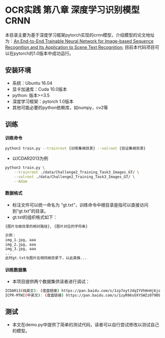 # OCR实践 第八章 深度学习识别模型 CRNN
本目录主要为基于深度学习框架pytorch实现的crnn模型，介绍模型的论文地址为：[An End-to-End Trainable Neural Network for Image-based Sequence
Recognition and Its Application to Scene Text Recognition](https://arxiv.org/pdf/1507.05717.pdf); 目前本代码项目可以在pytorch的1.0版本中成功运行。



## 安装环境
- 系统：Ubuntu 16.04
- 显卡加速库：Cuda 10.0版本
- python: 版本>=3.5
- 深度学习框架：pytorch 1.0版本
- 其他可能必要的python依赖库，如numpy，cv2等


## 训练
#### 训练命令

```bash
python3 train.py --trainroot {训练集根目录} --valroot {验证集根目录}
```

- 以ICDAR2013为例
```bash
python3 train.py \
    --trainroot ./data/Challenge2_Training_Task3_Images_GT/ \
    --valroot ./data/Challenge2_Training_Task3_Images_GT/ \
    --Adam
```

#### 数据格式
- 标注文件可以统一命名为 “gt.txt”，训练命令中根目录是指可以直接访问到“gt.txt”的目录。
- gt.txt的组织格式如下：
```bash
{图片与根目录的相对路径}, {图片对应的字符串}

示例：
img_1.jpg, aaa
img_2.jpg, aaa
img_3.jpg, aaa
...
此时gt.txt与图片在相同根目录下，以此类推...
```

#### 训练数据集
- 本项目提供两个数据集供读者进行调试：

```bash
ICDAR13(纯英文): (度盘链接) https://pan.baidu.com/s/1zp7oytJdqIYVhHnHj6ja3Q 提取码：r22p
ICPR-MTWI(中英文): (度盘链接) https://pan.baidu.com/s/1zyR96sOXYSWZz079B9y5Vg 提取码：stv3 
```

## 测试
- 本文在demo.py中提供了简单的测试代码，读者可以自行尝试修改以测试自己的模型。
